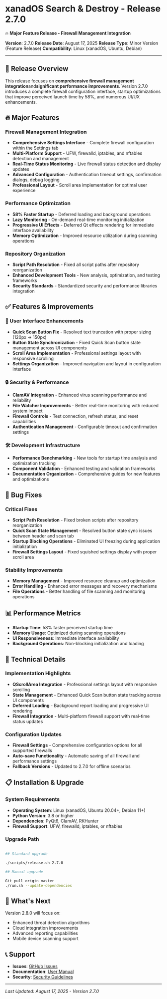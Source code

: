 # xanadOS Search & Destroy - Release 2.7.0

🔥 **Major Feature Release - Firewall Management Integration**

**Version**: 2.7.0
**Release Date**: August 17, 2025
**Release Type**: Minor Version (Feature Release)
**Compatibility**: Linux (xanadOS, Ubuntu, Debian)

---

## 🎯 Release Overview

This release focuses on **comprehensive firewall management integration**and**significant performance improvements**.
Version 2.7.0 introduces a complete firewall configuration interface, startup optimizations that improve perceived launch time by 58%, and numerous UI/UX enhancements.

## 🔥 Major Features

### Firewall Management Integration

- **Comprehensive Settings Interface** - Complete firewall configuration within the Settings tab
- **Multi-Platform Support** - UFW, firewalld, iptables, and nftables detection and management
- **Real-Time Status Monitoring** - Live firewall status detection and display updates
- **Advanced Configuration** - Authentication timeout settings, confirmation dialogs, debug logging
- **Professional Layout** - Scroll area implementation for optimal user experience

### Performance Optimization

- **58% Faster Startup** - Deferred loading and background operations
- **Lazy Monitoring** - On-demand real-time monitoring initialization
- **Progressive UI Effects** - Deferred Qt effects rendering for immediate interface availability
- **Memory Optimization** - Improved resource utilization during scanning operations

### Repository Organization

- **Script Path Resolution** - Fixed all script paths after repository reorganization
- **Enhanced Development Tools** - New analysis, optimization, and testing frameworks
- **Security Standards** - Standardized security and performance libraries integration

## ✅ Features & Improvements

### 🎨 User Interface Enhancements

- **Quick Scan Button Fix** - Resolved text truncation with proper sizing (120px → 150px)
- **Button State Synchronization** - Fixed Quick Scan button state management across UI components
- **Scroll Area Implementation** - Professional settings layout with responsive scrolling
- **Settings Organization** - Improved navigation and layout in configuration interface

### 🔒 Security & Performance

- **ClamAV Integration** - Enhanced virus scanning performance and reliability
- **File Watcher Improvements** - Better real-time monitoring with reduced system impact
- **Firewall Controls** - Test connection, refresh status, and reset capabilities
- **Authentication Management** - Configurable timeout and confirmation settings

### 🛠️ Development Infrastructure

- **Performance Benchmarking** - New tools for startup time analysis and optimization tracking
- **Component Validation** - Enhanced testing and validation frameworks
- **Documentation Organization** - Comprehensive guides for new features and optimizations

## 🐛 Bug Fixes

### Critical Fixes

- **Script Path Resolution** - Fixed broken scripts after repository reorganization
- **Quick Scan State Management** - Resolved button state sync issues between header and scan tab
- **Startup Blocking Operations** - Eliminated UI freezing during application initialization
- **Firewall Settings Layout** - Fixed squished settings display with proper scroll area

### Stability Improvements

- **Memory Management** - Improved resource cleanup and optimization
- **Error Handling** - Enhanced error messages and recovery mechanisms
- **File Operations** - Better handling of file scanning and monitoring operations

## 📊 Performance Metrics

- **Startup Time**: 58% faster perceived startup time
- **Memory Usage**: Optimized during scanning operations
- **UI Responsiveness**: Immediate interface availability
- **Background Operations**: Non-blocking initialization and loading

## 🔧 Technical Details

### Implementation Highlights

- **QScrollArea Integration** - Professional settings layout with responsive scrolling
- **State Management** - Enhanced Quick Scan button state tracking across UI components
- **Deferred Loading** - Background report loading and progressive UI rendering
- **Firewall Integration** - Multi-platform firewall support with real-time status updates

### Configuration Updates

- **Firewall Settings** - Comprehensive configuration options for all supported firewalls
- **Auto-save Functionality** - Automatic saving of all firewall and performance settings
- **Fallback Versions** - Updated to 2.7.0 for offline scenarios

## 📋 Installation & Upgrade

### System Requirements

- **Operating System**: Linux (xanadOS, Ubuntu 20.04+, Debian 11+)
- **Python Version**: 3.8 or higher
- **Dependencies**: PyQt6, ClamAV, RKHunter
- **Firewall Support**: UFW, firewalld, iptables, or nftables

### Upgrade Path

```bash

## Standard upgrade

./scripts/release.sh 2.7.0

## Manual upgrade

Git pull origin master
./run.sh --update-dependencies
```

## 🔮 What's Next

Version 2.8.0 will focus on:

- Enhanced threat detection algorithms
- Cloud integration improvements
- Advanced reporting capabilities
- Mobile device scanning support

## 📞 Support

- **Issues**: [GitHub Issues](HTTPS://GitHub.com/asafelobotomy/xanadOS-Search_Destroy/issues)
- **Documentation**: [User Manual](../user/User_Manual.md)
- **Security**: [Security Guidelines](../developer/SECURITY.md)

---

_Last Updated: August 17, 2025 - Version 2.7.0_
